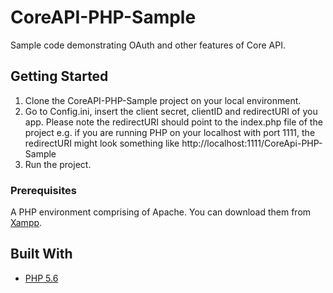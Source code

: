 # CoreAPI-PHP-Sample

Sample code demonstrating OAuth and other features of Core API.

## Getting Started

1. Clone the CoreAPI-PHP-Sample project on your local environment.
2. Go to Config.ini, insert the client secret, clientID and redirectURI of you app. Please note the redirectURI should point to the index.php file of the project
e.g. if you are running PHP on your localhost with port 1111, the redirectURI might look something like http://localhost:1111/CoreApi-PHP-Sample
3. Run the project. 

### Prerequisites

A PHP environment comprising of Apache. You can download them from [Xampp](https://www.apachefriends.org/download.html).


## Built With

* [PHP 5.6](http://php.net/releases/5_6_0.php)


